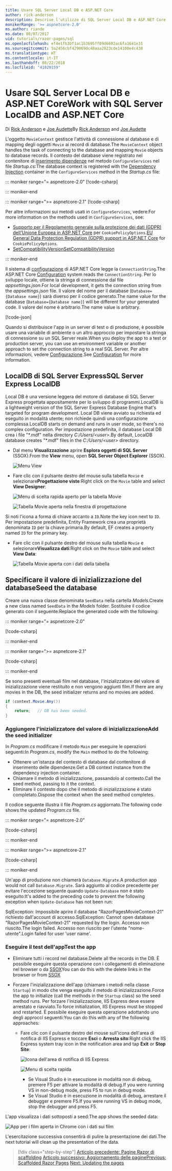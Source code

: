 ```yaml
---
title: Usare SQL Server Local DB e ASP.NET Core
author: rick-anderson
description: Descrive l'utilizzo di SQL Server Local DB e ASP.NET Core.
monikerRange: '>= aspnetcore-2.0'
ms.author: riande
ms.date: 08/07/2017
uid: tutorials/razor-pages/sql
ms.openlocfilehash: ef4e1fb3bf1ac1b3695ff89d6692ac6fa1641e31
ms.sourcegitcommit: 5a2456cbf429069dc48aaa2823cde14100e4c438
ms.translationtype: HT
ms.contentlocale: it-IT
ms.lasthandoff: 08/22/2018
ms.locfileid: "41820159"
---
```

# <a name="work-with-sql-server-localdb-and-aspnet-core"></a><span data-ttu-id="475f8-103">Usare SQL Server Local DB e ASP.NET Core</span><span class="sxs-lookup"><span data-stu-id="475f8-103">Work with SQL Server LocalDB and ASP.NET Core</span></span>

<span data-ttu-id="475f8-104">Di [Rick Anderson](https://twitter.com/RickAndMSFT) e [Joe Audette](https://twitter.com/joeaudette)</span><span class="sxs-lookup"><span data-stu-id="475f8-104">By [Rick Anderson](https://twitter.com/RickAndMSFT) and [Joe Audette](https://twitter.com/joeaudette)</span></span> 

<span data-ttu-id="475f8-105">L'oggetto `MovieContext` gestisce l'attività di connessione al database e di mapping degli oggetti `Movie` ai record di database.</span><span class="sxs-lookup"><span data-stu-id="475f8-105">The `MovieContext` object handles the task of connecting to the database and mapping `Movie` objects to database records.</span></span> <span data-ttu-id="475f8-106">Il contesto del database viene registrato nel contenitore di [inserimento dipendenze](xref:fundamentals/dependency-injection) nel metodo `ConfigureServices` nel file *Startup.cs*:</span><span class="sxs-lookup"><span data-stu-id="475f8-106">The database context is registered with the [Dependency Injection](xref:fundamentals/dependency-injection) container in the `ConfigureServices` method in the *Startup.cs* file:</span></span>

::: moniker range="= aspnetcore-2.0"
[!code-csharp[](razor-pages-start/sample/RazorPagesMovie/Startup.cs?name=snippet_ConfigureServices&highlight=7-8)]

::: moniker-end

::: moniker range=">= aspnetcore-2.1"
[!code-csharp[](razor-pages-start/sample/RazorPagesMovie21/Startup.cs?name=snippet_ConfigureServices&highlight=12-13)]

<span data-ttu-id="475f8-107">Per altre informazioni sui metodi usati in `ConfigureServices`, vedere:</span><span class="sxs-lookup"><span data-stu-id="475f8-107">For more information on the methods used in `ConfigureServices`, see:</span></span>

* <span data-ttu-id="475f8-108">[Supporto per il Regolamento generale sulla protezione dei dati (GDPR) dell'Unione Europea in ASP.NET Core](xref:security/gdpr) per `CookiePolicyOptions`.</span><span class="sxs-lookup"><span data-stu-id="475f8-108">[EU General Data Protection Regulation (GDPR) support in ASP.NET Core](xref:security/gdpr) for `CookiePolicyOptions`.</span></span>
* [<span data-ttu-id="475f8-109">SetCompatibilityVersion</span><span class="sxs-lookup"><span data-stu-id="475f8-109">SetCompatibilityVersion</span></span>](xref:mvc/compatibility-version)

::: moniker-end

<span data-ttu-id="475f8-110">Il sistema di [configurazione](xref:fundamentals/configuration/index) di ASP.NET Core legge la `ConnectionString`.</span><span class="sxs-lookup"><span data-stu-id="475f8-110">The ASP.NET Core [Configuration](xref:fundamentals/configuration/index) system reads the `ConnectionString`.</span></span> <span data-ttu-id="475f8-111">Per lo sviluppo locale, ottiene la stringa di connessione dal file *appsettings.json*.</span><span class="sxs-lookup"><span data-stu-id="475f8-111">For local development, it gets the connection string from the *appsettings.json* file.</span></span> <span data-ttu-id="475f8-112">Il valore del nome per il database (`Database={Database name}`) sarà diverso per il codice generato.</span><span class="sxs-lookup"><span data-stu-id="475f8-112">The name value for the database (`Database={Database name}`) will be different for your generated code.</span></span> <span data-ttu-id="475f8-113">Il valore del nome è arbitrario.</span><span class="sxs-lookup"><span data-stu-id="475f8-113">The name value is arbitrary.</span></span>

[!code-json[](razor-pages-start/sample/RazorPagesMovie/appsettings.json?highlight=2&range=8-10)]

<span data-ttu-id="475f8-114">Quando si distribuisce l'app in un server di test o di produzione, è possibile usare una variabile di ambiente o un altro approccio per impostare la stringa di connessione su un SQL Server reale.</span><span class="sxs-lookup"><span data-stu-id="475f8-114">When you deploy the app to a test or production server, you can use an environment variable or another approach to set the connection string to a real SQL Server.</span></span> <span data-ttu-id="475f8-115">Per altre informazioni, vedere [Configurazione](xref:fundamentals/configuration/index).</span><span class="sxs-lookup"><span data-stu-id="475f8-115">See [Configuration](xref:fundamentals/configuration/index) for more information.</span></span>

## <a name="sql-server-express-localdb"></a><span data-ttu-id="475f8-116">LocalDB di SQL Server Express</span><span class="sxs-lookup"><span data-stu-id="475f8-116">SQL Server Express LocalDB</span></span>

<span data-ttu-id="475f8-117">Local DB è una versione leggera del motore di database di SQL Server Express progettata appositamente per lo sviluppo di programmi.</span><span class="sxs-lookup"><span data-stu-id="475f8-117">LocalDB is a lightweight version of the SQL Server Express Database Engine that's targeted for program development.</span></span> <span data-ttu-id="475f8-118">Local DB viene avviato su richiesta ed eseguito in modalità utente; non richiede quindi una configurazione complessa.</span><span class="sxs-lookup"><span data-stu-id="475f8-118">LocalDB starts on demand and runs in user mode, so there's no complex configuration.</span></span> <span data-ttu-id="475f8-119">Per impostazione predefinita, il database Local DB crea i file "\*.mdf" nella directory *C:/Users/\<user\>*.</span><span class="sxs-lookup"><span data-stu-id="475f8-119">By default, LocalDB database creates "\*.mdf" files in the *C:/Users/\<user\>* directory.</span></span>

<a name="ssox"></a>
* <span data-ttu-id="475f8-120">Dal menu **Visualizzazione** aprire **Esplora oggetti di SQL Server** (SSOX).</span><span class="sxs-lookup"><span data-stu-id="475f8-120">From the **View** menu, open **SQL Server Object Explorer** (SSOX).</span></span>

  ![Menu View](sql/_static/ssox.png)

* <span data-ttu-id="475f8-122">Fare clic con il pulsante destro del mouse sulla tabella `Movie` e selezionare**Progettazione viste**:</span><span class="sxs-lookup"><span data-stu-id="475f8-122">Right click on the `Movie` table and select **View Designer**:</span></span>

  ![Menu di scelta rapida aperto per la tabella Movie](sql/_static/design.png)

  ![Tabella Movie aperta nella finestra di progettazione](sql/_static/dv.png)

<span data-ttu-id="475f8-125">Si noti l'icona a forma di chiave accanto a `ID`.</span><span class="sxs-lookup"><span data-stu-id="475f8-125">Note the key icon next to `ID`.</span></span> <span data-ttu-id="475f8-126">Per impostazione predefinita, Entity Framework crea una proprietà denominata `ID` per la chiave primaria.</span><span class="sxs-lookup"><span data-stu-id="475f8-126">By default, EF creates a property named `ID` for the primary key.</span></span>

* <span data-ttu-id="475f8-127">Fare clic con il pulsante destro del mouse sulla tabella `Movie` e selezionare**Visualizza dati**:</span><span class="sxs-lookup"><span data-stu-id="475f8-127">Right click on the `Movie` table and select **View Data**:</span></span>

  ![Tabella Movie aperta con i dati della tabella](sql/_static/vd22.png)

## <a name="seed-the-database"></a><span data-ttu-id="475f8-129">Specificare il valore di inizializzazione del database</span><span class="sxs-lookup"><span data-stu-id="475f8-129">Seed the database</span></span>

<span data-ttu-id="475f8-130">Creare una nuova classe denominata `SeedData` nella cartella *Models*.</span><span class="sxs-lookup"><span data-stu-id="475f8-130">Create a new class named `SeedData` in the *Models* folder.</span></span> <span data-ttu-id="475f8-131">Sostituire il codice generato con il seguente:</span><span class="sxs-lookup"><span data-stu-id="475f8-131">Replace the generated code with the following:</span></span>

::: moniker range="= aspnetcore-2.0"

[!code-csharp[](razor-pages-start/sample/RazorPagesMovie/Models/SeedData.cs?name=snippet_1)]

::: moniker-end

::: moniker range=">= aspnetcore-2.1"

[!code-csharp[](razor-pages-start/sample/RazorPagesMovie21/Models/SeedData.cs?name=snippet_1)]

::: moniker-end

<span data-ttu-id="475f8-132">Se sono presenti eventuali film nel database, l'inizializzatore del valore di inizializzazione viene restituito e non vengono aggiunti film.</span><span class="sxs-lookup"><span data-stu-id="475f8-132">If there are any movies in the DB, the seed initializer returns and no movies are added.</span></span>

```csharp
if (context.Movie.Any())
{
    return;   // DB has been seeded.
}
```
<a name="si"></a>
### <a name="add-the-seed-initializer"></a><span data-ttu-id="475f8-133">Aggiungere l'inizializzatore del valore di inizializzazione</span><span class="sxs-lookup"><span data-stu-id="475f8-133">Add the seed initializer</span></span>

<span data-ttu-id="475f8-134">In *Program.cs* modificare il metodo `Main` per eseguire le operazioni seguenti:</span><span class="sxs-lookup"><span data-stu-id="475f8-134">In *Program.cs*, modify the `Main` method to do the following:</span></span>

* <span data-ttu-id="475f8-135">Ottenere un'istanza del contesto di database dal contenitore di inserimento delle dipendenze.</span><span class="sxs-lookup"><span data-stu-id="475f8-135">Get a DB context instance from the dependency injection container.</span></span>
* <span data-ttu-id="475f8-136">Chiamare il metodo di inizializzazione, passandolo al contesto.</span><span class="sxs-lookup"><span data-stu-id="475f8-136">Call the seed method, passing to it the context.</span></span>
* <span data-ttu-id="475f8-137">Eliminare il contesto dopo che il metodo di inizializzazione è stato completato.</span><span class="sxs-lookup"><span data-stu-id="475f8-137">Dispose the context when the seed method completes.</span></span>

<span data-ttu-id="475f8-138">Il codice seguente illustra il file *Program.cs* aggiornato.</span><span class="sxs-lookup"><span data-stu-id="475f8-138">The following code shows the updated *Program.cs* file.</span></span>

::: moniker range="= aspnetcore-2.0"

[!code-csharp[](razor-pages-start/sample/RazorPagesMovie/Program.cs)]

::: moniker-end

::: moniker range=">= aspnetcore-2.1"

[!code-csharp[](razor-pages-start/sample/RazorPagesMovie21/Program.cs)]

::: moniker-end

<span data-ttu-id="475f8-139">Un'app di produzione non chiamerà `Database.Migrate`.</span><span class="sxs-lookup"><span data-stu-id="475f8-139">A production app would not call `Database.Migrate`.</span></span> <span data-ttu-id="475f8-140">Sarà aggiunto al codice precedente per evitare l'eccezione seguente quando `Update-Database` non è stato eseguito:</span><span class="sxs-lookup"><span data-stu-id="475f8-140">It's added to the preceding code to prevent the following exception when `Update-Database` has not been run:</span></span>

<span data-ttu-id="475f8-141">SqlException: Impossibile aprire il database "RazorPagesMovieContext-21" richiesto dall'account di accesso.</span><span class="sxs-lookup"><span data-stu-id="475f8-141">SqlException: Cannot open database "RazorPagesMovieContext-21" requested by the login.</span></span> <span data-ttu-id="475f8-142">Accesso non riuscito.</span><span class="sxs-lookup"><span data-stu-id="475f8-142">The login failed.</span></span>
<span data-ttu-id="475f8-143">Accesso non riuscito per l'utente "nome-utente".</span><span class="sxs-lookup"><span data-stu-id="475f8-143">Login failed for user 'user name'.</span></span>

### <a name="test-the-app"></a><span data-ttu-id="475f8-144">Eseguire il test dell'app</span><span class="sxs-lookup"><span data-stu-id="475f8-144">Test the app</span></span>

* <span data-ttu-id="475f8-145">Eliminare tutti i record nel database.</span><span class="sxs-lookup"><span data-stu-id="475f8-145">Delete all the records in the DB.</span></span> <span data-ttu-id="475f8-146">È possibile eseguire questa operazione con i collegamenti di eliminazione nel browser o da [SSOX](xref:tutorials/razor-pages/new-field#ssox)</span><span class="sxs-lookup"><span data-stu-id="475f8-146">You can do this with the delete links in the browser or from [SSOX](xref:tutorials/razor-pages/new-field#ssox)</span></span>
* <span data-ttu-id="475f8-147">Forzare l'inizializzazione dell'app (chiamare i metodi nella classe `Startup`) in modo che venga eseguito il metodo di inizializzazione.</span><span class="sxs-lookup"><span data-stu-id="475f8-147">Force the app to initialize (call the methods in the `Startup` class) so the seed method runs.</span></span> <span data-ttu-id="475f8-148">Per forzare l'inizializzazione, IIS Express deve essere arrestato e riavviato.</span><span class="sxs-lookup"><span data-stu-id="475f8-148">To force initialization, IIS Express must be stopped and restarted.</span></span> <span data-ttu-id="475f8-149">È possibile eseguire questa operazione adottando uno degli approcci seguenti:</span><span class="sxs-lookup"><span data-stu-id="475f8-149">You can do this with any of the following approaches:</span></span>

  * <span data-ttu-id="475f8-150">Fare clic con il pulsante destro del mouse sull'icona dell'area di notifica di IIS Express e toccare **Esci** o **Arresta sito**:</span><span class="sxs-lookup"><span data-stu-id="475f8-150">Right click the IIS Express system tray icon in the notification area and tap **Exit** or **Stop Site**:</span></span>

    ![Icona dell'area di notifica di IIS Express](../first-mvc-app/working-with-sql/_static/iisExIcon.png)

    ![Menu di scelta rapida](sql/_static/stopIIS.png)

    * <span data-ttu-id="475f8-153">Se Visual Studio è in esecuzione in modalità non di debug, premere F5 per attivare la modalità di debug.</span><span class="sxs-lookup"><span data-stu-id="475f8-153">If you were running VS in non-debug mode, press F5 to run in debug mode.</span></span>
    * <span data-ttu-id="475f8-154">Se Visual Studio è in esecuzione in modalità di debug, arrestare il debugger e premere F5.</span><span class="sxs-lookup"><span data-stu-id="475f8-154">If you were running VS in debug mode, stop the debugger and press F5.</span></span>
   
<span data-ttu-id="475f8-155">L'app visualizza i dati sottoposti a seed:</span><span class="sxs-lookup"><span data-stu-id="475f8-155">The app shows the seeded data:</span></span>

![App per i film aperta in Chrome con i dati sui film](sql/_static/m55.png)

<span data-ttu-id="475f8-157">L'esercitazione successiva consentirà di pulire la presentazione dei dati.</span><span class="sxs-lookup"><span data-stu-id="475f8-157">The next tutorial will clean up the presentation of the data.</span></span>

> [!div class="step-by-step"]
> <span data-ttu-id="475f8-158">[Articolo precedente: Pagine Razor di scaffolding](xref:tutorials/razor-pages/page)
> [Articolo successivo: Aggiornamento delle pagine](xref:tutorials/razor-pages/da1)</span><span class="sxs-lookup"><span data-stu-id="475f8-158">[Previous: Scaffolded Razor Pages](xref:tutorials/razor-pages/page)
[Next: Updating the pages](xref:tutorials/razor-pages/da1)</span></span>
